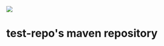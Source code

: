 [![](https://jitpack.io/v/RoboFlax/test-project.svg)](https://jitpack.io/#RoboFlax/test-project)
# test-repo's maven repository
